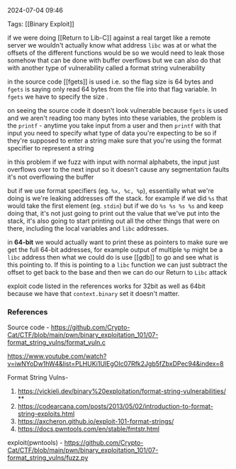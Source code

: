 
2024-07-04 09:46


Tags: [[Binary Exploit]] 

if we were doing [[Return to Lib-C]] against a real target like a remote server we wouldn't actually know what address `libc` was at or what the offsets of the different functions would be so we would need to leak those somehow that can be done with buffer overflows but we can also do that with another type of vulnerability called a format string vulnerability

in the source code [[fgets]] is used i.e. so the flag size is 64 bytes and `fgets` is saying only read 64 bytes from the file into that flag variable. In `fgets` we have to specify the size .

on seeing the source code it doesn't look vulnerable because `fgets` is used and we aren't reading too many bytes into these variables, the problem is the `printf` -
anytime you take input from a user and then `printf` with that input you need to specify what type of data you're expecting to be so if they're supposed to enter a string make sure that you're using the format specifier to represent a string

in this problem if we fuzz with input with normal alphabets, the input just overflows over to the next input so it doesn't cause any segmentation faults it's not overflowing the buffer

but if we use format specifiers (eg. `%x, %c, %p`), essentially what we're doing is we're leaking addresses off the stack. for example if we did `%s` that would take the first element (eg. `stdin`) but if we do `%s %s %s %s` and keep doing that, it's not just going to print out the value that we've put into the stack, it's also going to start printing out all the other things that were on there, including the local variables and `libc` addresses.

in **64-bit** we would actually want to print these as pointers to make sure we get the full 64-bit addresses, for example output of multiple `%p` might be a `libc` address then what we could do is use [[gdb]] to go and see what is this pointing to. If this is pointing to a `libc` function we can just subtract the offset to get back to the base and then we can do our Return to `Libc` attack

exploit code listed in the references works for 32bit as well as 64bit because we have that `context.binary` set it doesn't matter.

### References
Source code  - https://github.com/Crypto-Cat/CTF/blob/main/pwn/binary_exploitation_101/07-format_string_vulns/format_vuln.c

https://www.youtube.com/watch?v=iwNYoDw1hW4&list=PLHUKi1UlEgOIc07Rfk2Jgb5fZbxDPec94&index=8

Format String Vulns- 
1. https://vickieli.dev/binary%20exploitation/format-string-vulnerabilities/ **
2. https://codearcana.com/posts/2013/05/02/introduction-to-format-string-exploits.html
3. https://axcheron.github.io/exploit-101-format-strings/
4. https://docs.pwntools.com/en/stable/fmtstr.html

exploit(pwntools) - https://github.com/Crypto-Cat/CTF/blob/main/pwn/binary_exploitation_101/07-format_string_vulns/fuzz.py
